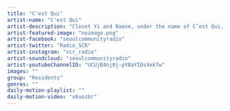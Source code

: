 ```yaml
---
title: "C'est Qui"	
artist-name: "C'est Qui"	
artist-description: "Closet Yi and Naone, under the name of C’est Qui, are two young artists jacking the dance floor in Seoul’s fast-rising underground electronic music scene. Naone and Closet Yi have been constantly showing their passion towards house music for the past few years, and now they have teamed up as C’est Qui, which suggested a brand new paradigm into Seoul’s underground sub culture. They are one of the fastest rising stars in Seoul’s dance music scene and have just successfully finished their first Boiler room debut this March along with Hunee, Call Super, Nobu, etc. Focusing mainly on classic deep house beats and original disco sounds, the two young artists jack the dance floor and by doing so."	
artist-featured-image: "noimage.png"	
artist-facebook: "seoulcommunityradio"	
artist-twitter: "Radio_SCR"	
artist-instagram: "scr_radio"	
artist-soundcloud: "seoulcommunityradio"	
artist-youtubeChannelID: "UCUjB4nj0j-pYBaYI0sXekfw"	
images: ""	
group: "Residents"	
genres: ""	
daily-motion-playlist: ""	
daily-motion-video: "x6uozbr"		
---
```

